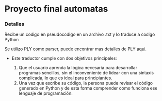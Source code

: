 # Proyecto final automatas
<h3>
  Detalles
</h3>
<p> Recibe un codigo en pseudocodigo en un archivo .txt y lo traduce a codigo Python </p>
<p> Se utilizo PLY como parser, puede encontrar mas detalles de PLY <a href=http://www.dabeaz.com/ply/>aqui</a>.</p>
<ul>
<li>Este traductor cumple con dos objetivos principales:</li>
  <ol>
    <li>Que el usuario aprenda la lógica necesaria para desarrollar programas sencillos, sin el inconveniente de lidear
    con una sintaxis complicada, lo que es ideal para principiantes.</li>
    <li>Una vez que escribe su código, la persona puede revisar el código generado en Python y de esta forma comprender como funciona ese lenguaje de programación.</li>
  </ol>
</ul>
